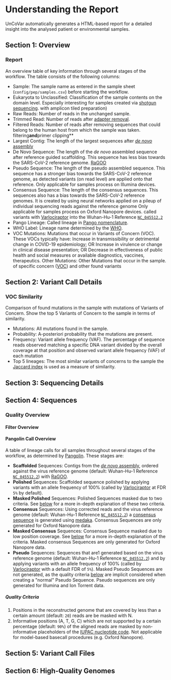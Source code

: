 # Understanding the Report

UnCoVar automatically generates a HTML-based report for a detailed insight into
the analysed patient or environmental samples.

## Section 1: Overview

### Report

An overview table of key information through several stages of the workflow.
The table consists of the following columns:

- Sample: The sample name as entered in the sample sheet
  (`config/pep/samples.csv`) before starting the workflow.
- Eukaryota to Unclassified: Classification of the sample contents on the
  domain level. Especially interesting for samples created via
  [shotgun sequencing](https://en.wikipedia.org/wiki/Shotgun_sequencing).
  with amplicon tiled preparation)
- Raw Reads: Number of reads in the unchanged sample.
- Trimmed Read: Number of reads after [adapter removal](https://www.ecseq.com/support/ngs/trimming-adapter-sequences-is-it-necessary).
- Filtered Reads: Number of reads after removing sequences that could belong
  to the human host from which the sample was taken.
  filtering**and**primer clipping\*\*
- Largest Contig: The length of the largest sequences after
  [_de novo_ assembly](https://en.wikipedia.org/wiki/De_novo_sequence_assemblers)
- De Novo Sequence: The length of the _de novo_ assembled sequence after
  reference guided scaffolding. This sequence has less bias towards the
  SARS-CoV-2 reference genome.
  [RaGOO](https://github.com/malonge/RaGOO)
- Pseudo Sequence: The length of the pseudo assembled sequence. This sequence
  has a stronger bias towards the SARS-CoV-2 reference genome, as detected
  variants (on read level) are applied onto that reference. Only applicable
  for samples process on Illumina devices.
- Consensus Sequence: The length of the consensus sequences. This sequences
  also has a bias towards the SARS-CoV-2 reference genomes. It is created by
  using neural networks applied on a pileup of individual sequencing reads
  against the reference genome Only applicable for samples process on
  Oxford Nanopore devices.
  called variants with [Varlociraptor](https://varlociraptor.github.io)
  into the Wuhan-Hu-1 Reference
  [`NC_045512.2`](https://www.ncbi.nlm.nih.gov/nuccore/1798174254)
- Pango Lineage: Called lineage in [Pango nomenclature](https://cov-lineages.org/).
- WHO Label: Lineage name determined by the [WHO](https://www.who.int/en/activities/tracking-SARS-CoV-2-variants/).
- VOC Mutations: Mutations that occur in Variants of Concern (VOC). These VOCs
  typically have: Increase in transmissibility or detrimental change in COVID-19
  epidemiology; OR Increase in virulence or change in clinical disease
  presentation; OR Decrease in effectiveness of public health and social
  measures or available diagnostics, vaccines, therapeutics.
  Other Mutations: Other Mutations that occur in the sample.
  of specific concern
  ([VOC](https://en.wikipedia.org/wiki/Variant_of_concern)) and other found variants

## Section 2: Variant Call Details

### VOC Similarity

Comparison of found mutations in the sample with mutations of Variants of
Concern. Show the top 5 Variants of Concern to the sample in terms of similarity.

- Mutations: All mutations found in the sample.
- Probability: A-posteriori probability that the mutations are present.
- Frequency: Variant allele frequency (VAF). The percentage of sequence reads
  observed matching a specific DNA variant divided by the overall coverage at
  that position and observed variant allele frequency (VAF) of each mutation
- Top 5 lineages: The most similar variants of concerns to the sample the
  [Jaccard index](https://en.wikipedia.org/wiki/Jaccard_index) is used as a
  measure of similarity.

## Section 3: Sequencing Details

## Section 4: Sequences

### Quality Overview

#### Filter Overview

#### Pangolin Call Overview

A table of lineage calls for all samples throughout several stages of the
workflow, as determined by [Pangolin](https://github.com/cov-lineages/pangolin).
These stages are:

- **Scaffolded** Sequences: Contigs from the
  [_de novo_ assembly](https://en.wikipedia.org/wiki/De_novo_sequence_assemblers),
  ordered against the virus reference genome (default: Wuhan-Hu-1 Reference
  [`NC_045512.2`](https://www.ncbi.nlm.nih.gov/nuccore/1798174254)) with
  [RaGOO](https://github.com/malonge/RaGOO).
- **Polished** Sequences: Scaffolded sequence polished by applying variants with
  an allele frequency of 100% (called by [Varlociraptor](https://varlociraptor.github.io)
  at FDR `5%` by default).
- **Masked Polished** Sequences: Polished Sequences masked due to two criteria.
  See [below](#quality-criteria) for a more in-depth explanation of these two criteria.
- **Consensus** Sequences: Using corrected reads and the virus reference
  genome (default: Wuhan-Hu-1 Reference
  [`NC_045512.2`](https://www.ncbi.nlm.nih.gov/nuccore/1798174254)) a
  [consensus sequence](https://en.wikipedia.org/wiki/Consensus_sequence)
  is generated using [medaka](https://github.com/nanoporetech/medaka).
  Consensus Sequences are only generated for Oxford Nanopore data.
- **Masked Consensus** Sequences: Consensus Sequence masked due to low position
  coverage. See [below](#quality-criteria) for a more in-depth explanation of
  the criteria. Masked consensus Sequences are only generated for Oxford
  Nanopore data.
- **Pseudo** Sequences: Sequences that are1 generated based on the virus reference
  genome (default: Wuhan-Hu-1 Reference
  [`NC_045512.2`](https://www.ncbi.nlm.nih.gov/nuccore/1798174254)) and by applying
  variants with an allele frequency of 100% (called by
  [Varlociraptor](https://varlociraptor.github.io) with a default FDR of `5%`).
  Masked Pseudo Sequences are not generated, as the quality criteria [below](#quality-criteria)
  are implicit considered when creating a "normal" Pseudo Sequence. Pseudo sequences
  are only generated for Illumina and Ion Torrent data.

##### Quality Criteria

1. Positions in the reconstructed genome that are covered by less than a certain
   amount (default: `20`) reads are be masked with N.
1. Informative positions (A, T, G, C) which are not supported by a certain
   percentage (default: `90%`) of the aligned reads are masked by non-informative
   placeholders of the [IUPAC nucleotide code](https://www.bioinformatics.org/sms/iupac.html).
   Not applicable for model-based basecall procedures (e.g. Oxford Nanopore).

## Section 5: Variant Call Files

## Section 6: High-Quality Genomes

